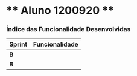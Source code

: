 ** Aluno 1200920 **
===============================


### Índice das Funcionalidade Desenvolvidas ###

| Sprint | Funcionalidade                   |
|--------|----------------------------------|
| **B**  |  |
| **B**  |  |
